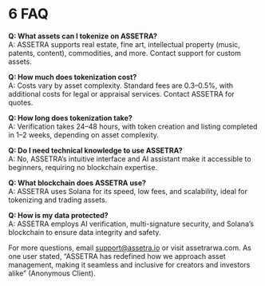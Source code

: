# 6 FAQ

**Q: What assets can I tokenize on ASSETRA?**  
A: ASSETRA supports real estate, fine art, intellectual property (music, patents, content), commodities, and more. Contact support for custom assets.

**Q: How much does tokenization cost?**  
A: Costs vary by asset complexity. Standard fees are 0.3–0.5%, with additional costs for legal or appraisal services. Contact ASSETRA for quotes.

**Q: How long does tokenization take?**  
A: Verification takes 24–48 hours, with token creation and listing completed in 1–2 weeks, depending on asset complexity.

**Q: Do I need technical knowledge to use ASSETRA?**  
A: No, ASSETRA’s intuitive interface and AI assistant make it accessible to beginners, requiring no blockchain expertise.

**Q: What blockchain does ASSETRA use?**  
A: ASSETRA uses Solana for its speed, low fees, and scalability, ideal for tokenizing and trading assets.

**Q: How is my data protected?**  
A: ASSETRA employs AI verification, multi-signature security, and Solana’s blockchain to ensure data integrity and safety.

For more questions, email support@assetra.io or visit assetrarwa.com. As one user stated, “ASSETRA has redefined how we approach asset management, making it seamless and inclusive for creators and investors alike” (Anonymous Client).
